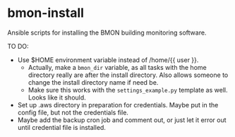 # bmon-install
Ansible scripts for installing the BMON building monitoring software.

TO DO:

* Use $HOME environment variable instead of /home/{{ user }}.
    * Actually, make a `bmon_dir` variable, as all tasks with the home
      directory really are after the install directory.  Also allows someone to 
      change the install directory name if need be.
    * Make sure this works with the `settings_example.py` template as well. Looks like
      it should.
* Set up .aws directory in preparation for credentials.  Maybe put in the 
  config file, but not the credentials file.
* Maybe add the backup cron job and comment out, or just let it error out until
  credential file is installed.